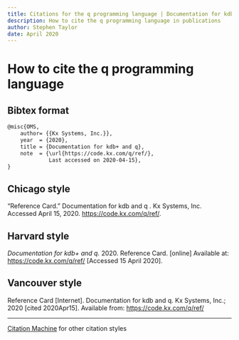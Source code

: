 ```yaml
---
title: Citations for the q programming language | Documentation for kdb+ and q
description: How to cite the q programming language in publications
author: Stephen Taylor
date: April 2020
---
```

# How to cite the q programming language





## Bibtex format

```txt
@misc{OMS,
    author= {{Kx Systems, Inc.}},
    year  = {2020},
    title = {Documentation for kdb+ and q},
    note  = {\url{https://code.kx.com/q/ref/}, 
             Last accessed on 2020-04-15},
}
```


## Chicago style

“Reference Card.” Documentation for kdb and q . Kx Systems, Inc. Accessed April 15, 2020. https://code.kx.com/q/ref/.


## Harvard style

_Documentation for kdb+ and q._ 2020. Reference Card. [online] Available at: <https://code.kx.com/q/ref/> [Accessed 15 April 2020].


## Vancouver style

Reference Card [Internet]. Documentation for kdb and q. Kx Systems, Inc.; 2020 [cited 2020Apr15]. Available from: https://code.kx.com/q/ref/

---
<i class="fas fa-globe"></i>
[Citation Machine](https://www.citationmachine.net/) for other citation styles